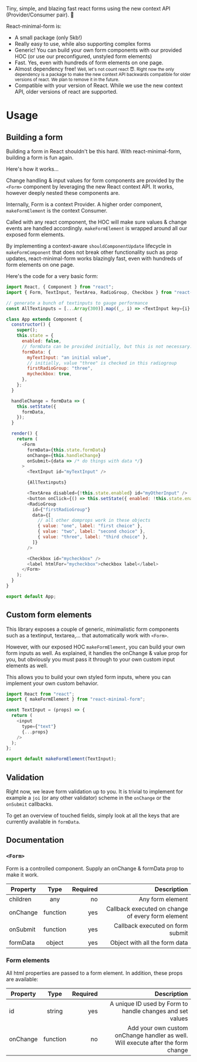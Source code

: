 Tiny, simple, and blazing fast react forms using the new context API (Provider/Consumer pair). 🚀

React-minimal-form is:
- A small package (only 5kb!)
- Really easy to use, while also supporting complex forms
- Generic! You can build your own form components with our provided HOC (or use our preconfigured, unstyled form elements)
- Fast. Yes, even with hundreds of form elements on one page.
- Almost dependency free! <small>Well, let's not count react 😇. Right now the only dependency is a package to make the new context API backwards compatible for older versions of react. We plan to remove it in the future.</small>
- Compatible with your version of React. While we use the new context API, older versions of react are supported.

# Usage
## Building a form
Building a form in React shouldn't be this hard. With react-minimal-form, building a form is fun again.

Here's how it works...

Change handling & input values for form components are provided by the `<Form>` component by leveraging the new React context API. It works, however deeply nested these components are.

Internally, Form is a context Provider. A higher order component, `makeFormElement` is the context Consumer.

Called with any react component, the HOC will make sure values & change events are handled accordingly. `makeFormElement` is wrapped around all our exposed form elements.

By implementing a context-aware `shouldComponentUpdate` lifecycle in `makeFormComponent` that does not break other functionality such as prop updates, react-minimal-form works blazingly fast, even with hundreds of form elements on one page.

Here's the code for a very basic form:

```js
import React, { Component } from "react";
import { Form, TextInput, TextArea, RadioGroup, Checkbox } from "react-minimal-form";

// generate a bunch of textinputs to gauge performance
const AllTextinputs = [...Array(300)].map((_, i) => <TextInput key={i} id={`myTextInput${i}`}/>);

class App extends Component {
  constructor() {
    super();
    this.state = {
      enabled: false,
      // formData can be provided initially, but this is not necessary.
      formData: {
        myTextInput: "an initial value",
        // initially, value "three" is checked in this radiogroup
        firstRadioGroup: "three",
        mycheckbox: true,
      },
    };
  }

  handleChange = formData => {
    this.setState({
      formData,
    });
  }

  render() {
    return (
      <Form
        formData={this.state.formData}
        onChange={this.handleChange}
        onSubmit={data => /* do things with data */}
      >
        <TextInput id="myTextInput" />

        {AllTextinputs}

        <TextArea disabled={!this.state.enabled} id="myOtherInput" />
        <button onClick={() => this.setState({ enabled: !this.state.enabled })}>enable</button>
        <RadioGroup
          id={"firstRadioGroup"}
          data={[
            // all other domprops work in these objects
            { value: "one", label: "first choice" },
            { value: "two", label: "second choice" },
            { value: "three", label: "third choice" },
          ]}
        />

        <Checkbox id="mycheckbox" />
        <label htmlFor="mycheckbox">checkbox label</label>
      </Form>
    );
  }
}

export default App;
```

## Custom form elements
This library exposes a couple of generic, minimalistic form components such as a textinput, textarea,... that automatically work with `<Form>`.

However, with our exposed HOC `makeFormElement`, you can build your own form inputs as well. As explained, it handles the onChange & value prop for you, but obviously you must pass it through to your own custom input elements as well.

This allows you to build your own styled form inputs, where you can implement your own custom behavior.

```js
import React from "react";
import { makeFormElement } from "react-minimal-form";

const TextInput = (props) => {
  return (
    <input
      type={"text"}
      {...props}
    />
  );
};

export default makeFormElement(TextInput);
```

## Validation
Right now, we leave form validation up to you. It is trivial to implement for example a `joi` (or any other validator) scheme in the `onChange` or the `onSubmit` callbacks.

To get an overview of touched fields, simply look at all the keys that are currently available in `formData`.

## Documentation

### `<Form>`
Form is a controlled component. Supply an onChange & formData prop to make it work.

| Property | Type | Required | Description
|----------|:----:|---------:|-----------:|
| children | any | no | Any form element |
| onChange | function | yes | Callback executed on change of every form element |
| onSubmit | function | yes | Callback executed on form submit |
| formData | object | yes | Object with all the form data |

### Form elements

All html properties are passed to a form element. In addition, these props are available:

| Property | Type | Required | Description
|----------|:----:|---------:|----------:|
| id | string | yes | A unique ID used by Form to handle changes and set values |
| onChange | function | no | Add your own custom onChange handler as well. Will execute after the form change |